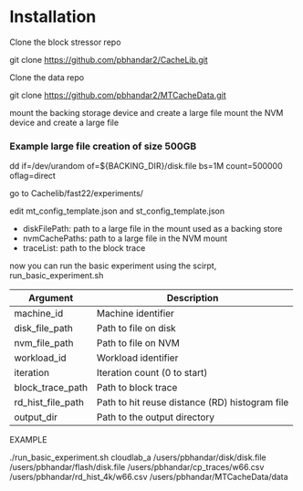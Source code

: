 # Installation 

Clone the block stressor repo 

git clone https://github.com/pbhandar2/CacheLib.git

Clone the data repo 

git clone https://github.com/pbhandar2/MTCacheData.git

mount the backing storage device and create a large file
mount the NVM device and create a large file

### Example large file creation of size 500GB 
dd if=/dev/urandom of=${BACKING_DIR}/disk.file bs=1M count=500000 oflag=direct 

go to Cachelib/fast22/experiments/

edit mt_config_template.json and st_config_template.json 
- diskFilePath: path to a large file in the mount used as a backing store 
- nvmCachePaths: path to a large file in the NVM mount 
- traceList: path to the block trace 

now you can run the basic experiment using the scirpt, run_basic_experiment.sh 

| Argument  | Description |
| ------------- | ------------- |
| machine_id      | Machine identifier |
| disk_file_path  | Path to file on disk |
| nvm_file_path  | Path to file on NVM |
| workload_id  | Workload identifier |
| iteration  | Iteration count (0 to start)  |
| block_trace_path  | Path to block trace  |
| rd_hist_file_path | Path to hit reuse distance (RD) histogram file |
| output_dir | Path to the output directory |


EXAMPLE 

./run_basic_experiment.sh 
                 cloudlab_a 
                 /users/pbhandar/disk/disk.file 
                 /users/pbhandar/flash/disk.file 
                 /users/pbhandar/cp_traces/w66.csv 
                 /users/pbhandar/rd_hist_4k/w66.csv 
                 /users/pbhandar/MTCacheData/data 